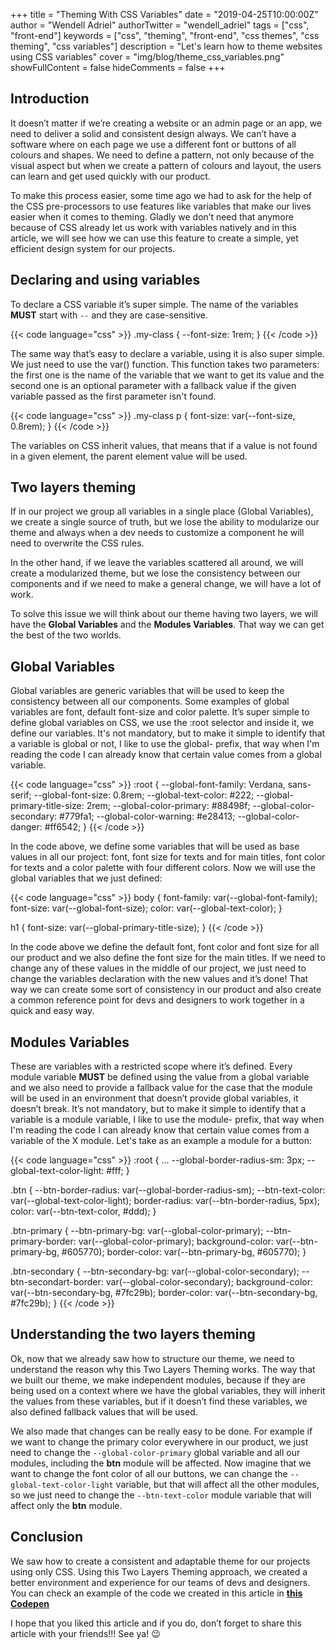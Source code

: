 +++
title = "Theming With CSS Variables"
date = "2019-04-25T10:00:00Z"
author = "Wendell Adriel"
authorTwitter = "wendell_adriel"
tags = ["css", "front-end"]
keywords = ["css", "theming", "front-end", "css themes", "css theming", "css variables"]
description = "Let's learn how to theme websites using CSS variables"
cover = "img/blog/theme_css_variables.png"
showFullContent = false
hideComments = false
+++

## Introduction

It doesn’t matter if we’re creating a website or an admin page or an app, we need to deliver a solid and consistent design always. We can’t have a software where on each page we use a different font or buttons of all colours and shapes. We need to define a pattern, not only because of the visual aspect but when we create a pattern of colours and layout, the users can learn and get used quickly with our product.

To make this process easier, some time ago we had to ask for the help of the CSS pre-processors to use features like variables that make our lives easier when it comes to theming. Gladly we don’t need that anymore because of CSS already let us work with variables natively and in this article, we will see how we can use this feature to create a simple, yet efficient design system for our projects.

## Declaring and using variables

To declare a CSS variable it’s super simple. The name of the variables **MUST** start with `--` and they are case-sensitive.

{{< code language="css" >}}
.my-class {
  --font-size: 1rem;
}
{{< /code >}}

The same way that’s easy to declare a variable, using it is also super simple. We just need to use the var() function. This function takes two parameters: the first one is the name of the variable that we want to get its value and the second one is an optional parameter with a fallback value if the given variable passed as the first parameter isn't found.

{{< code language="css" >}}
.my-class p {
  font-size: var(--font-size, 0.8rem);
}
{{< /code >}}

The variables on CSS inherit values, that means that if a value is not found in a given element, the parent element value will be used.

## Two layers theming

If in our project we group all variables in a single place (Global Variables), we create a single source of truth, but we lose the ability to modularize our theme and always when a dev needs to customize a component he will need to overwrite the CSS rules.

In the other hand, if we leave the variables scattered all around, we will create a modularized theme, but we lose the consistency between our components and if we need to make a general change, we will have a lot of work.

To solve this issue we will think about our theme having two layers, we will have the **Global Variables** and the **Modules Variables**. That way we can get the best of the two worlds.

## Global Variables

Global variables are generic variables that will be used to keep the consistency between all our components. Some examples of global variables are font, default font-size and color palette. It’s super simple to define global variables on CSS, we use the :root selector and inside it, we define our variables. It's not mandatory, but to make it simple to identify that a variable is global or not, I like to use the global- prefix, that way when I'm reading the code I can already know that certain value comes from a global variable.

{{< code language="css" >}}
:root {
  --global-font-family: Verdana, sans-serif;
  --global-font-size: 0.8rem;
  --global-text-color: #222;
  --global-primary-title-size: 2rem;
  --global-color-primary: #88498f;
  --global-color-secondary: #779fa1;
  --global-color-warning: #e28413;
  --global-color-danger: #ff6542;
}
{{< /code >}}

In the code above, we define some variables that will be used as base values in all our project: font, font size for texts and for main titles, font color for texts and a color palette with four different colors. Now we will use the global variables that we just defined:

{{< code language="css" >}}
body {
  font-family: var(--global-font-family);
  font-size: var(--global-font-size);
  color: var(--global-text-color);
}

h1 {
  font-size: var(--global-primary-title-size);
}
{{< /code >}}

In the code above we define the default font, font color and font size for all our product and we also define the font size for the main titles. If we need to change any of these values in the middle of our project, we just need to change the variables declaration with the new values and it’s done! That way we can create some sort of consistency in our product and also create a common reference point for devs and designers to work together in a quick and easy way.

## Modules Variables

These are variables with a restricted scope where it’s defined. Every module variable **MUST** be defined using the value from a global variable and we also need to provide a fallback value for the case that the module will be used in an environment that doesn’t provide global variables, it doesn’t break. It’s not mandatory, but to make it simple to identify that a variable is a module variable, I like to use the module- prefix, that way when I'm reading the code I can already know that certain value comes from a variable of the X module. Let's take as an example a module for a button:

{{< code language="css" >}}
:root {
  ...
  --global-border-radius-sm: 3px;
  --global-text-color-light: #fff;
}

.btn {
  --btn-border-radius: var(--global-border-radius-sm);
  --btn-text-color: var(--global-text-color-light);
  border-radius: var(--btn-border-radius, 5px);
  color: var(--btn-text-color, #ddd);
}

.btn-primary {
  --btn-primary-bg: var(--global-color-primary);
  --btn-primary-border: var(--global-color-primary);
  background-color: var(--btn-primary-bg, #605770);
  border-color: var(--btn-primary-bg, #605770);
}

.btn-secondary {
  --btn-secondary-bg: var(--global-color-secondary);
  --btn-secondart-border: var(--global-color-secondary);
  background-color: var(--btn-secondary-bg, #7fc29b);
  border-color: var(--btn-secondary-bg, #7fc29b);
}
{{< /code >}}

## Understanding the two layers theming

Ok, now that we already saw how to structure our theme, we need to understand the reason why this Two Layers Theming works. The way that we built our theme, we make independent modules, because if they are being used on a context where we have the global variables, they will inherit the values from these variables, but if it doesn’t find these variables, we also defined fallback values that will be used.

We also made that changes can be really easy to be done. For example if we want to change the primary color everywhere in our product, we just need to change the `--global-color-primary` global variable and all our modules, including the **btn** module will be affected. Now imagine that we want to change the font color of all our buttons, we can change the `--global-text-color-light` variable, but that will affect all the other modules, so we just need to change the `--btn-text-color` module variable that will affect only the **btn** module.

## Conclusion

We saw how to create a consistent and adaptable theme for our projects using only CSS. Using this Two Layers Theming approach, we created a better environment and experience for our teams of devs and designers. You can check an example of the code we created in this article in **[this Codepen](https://codepen.io/WendellAdriel/pen/QPxRjN)**

I hope that you liked this article and if you do, don’t forget to share this article with your friends!!! See ya! :wink:


